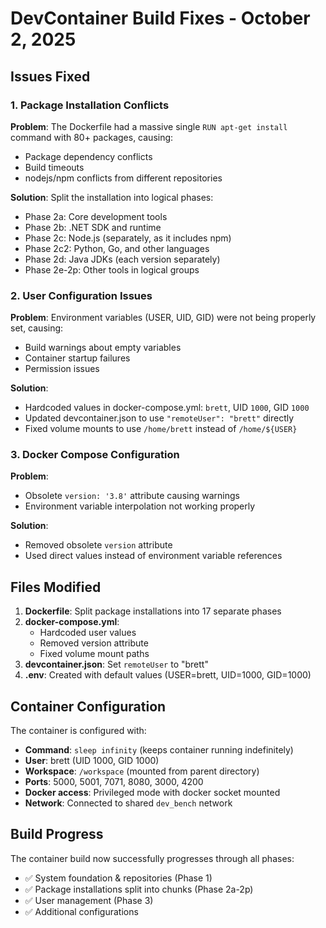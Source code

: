 # DevContainer Build Fixes - October 2, 2025

## Issues Fixed

### 1. Package Installation Conflicts
**Problem**: The Dockerfile had a massive single `RUN apt-get install` command with 80+ packages, causing:
- Package dependency conflicts
- Build timeouts
- nodejs/npm conflicts from different repositories

**Solution**: Split the installation into logical phases:
- Phase 2a: Core development tools
- Phase 2b: .NET SDK and runtime
- Phase 2c: Node.js (separately, as it includes npm)
- Phase 2c2: Python, Go, and other languages
- Phase 2d: Java JDKs (each version separately)
- Phase 2e-2p: Other tools in logical groups

### 2. User Configuration Issues
**Problem**: Environment variables (USER, UID, GID) were not being properly set, causing:
- Build warnings about empty variables
- Container startup failures
- Permission issues

**Solution**: 
- Hardcoded values in docker-compose.yml: `brett`, UID `1000`, GID `1000`
- Updated devcontainer.json to use `"remoteUser": "brett"` directly
- Fixed volume mounts to use `/home/brett` instead of `/home/${USER}`

### 3. Docker Compose Configuration
**Problem**: 
- Obsolete `version: '3.8'` attribute causing warnings
- Environment variable interpolation not working properly

**Solution**:
- Removed obsolete `version` attribute
- Used direct values instead of environment variable references

## Files Modified

1. **Dockerfile**: Split package installations into 17 separate phases
2. **docker-compose.yml**: 
   - Hardcoded user values
   - Removed version attribute
   - Fixed volume mount paths
3. **devcontainer.json**: Set `remoteUser` to "brett"
4. **.env**: Created with default values (USER=brett, UID=1000, GID=1000)

## Container Configuration

The container is configured with:
- **Command**: `sleep infinity` (keeps container running indefinitely)
- **User**: brett (UID 1000, GID 1000)
- **Workspace**: `/workspace` (mounted from parent directory)
- **Ports**: 5000, 5001, 7071, 8080, 3000, 4200
- **Docker access**: Privileged mode with docker socket mounted
- **Network**: Connected to shared `dev_bench` network

## Build Progress

The container build now successfully progresses through all phases:
- ✅ System foundation & repositories (Phase 1)
- ✅ Package installations split into chunks (Phase 2a-2p)
- ✅ User management (Phase 3)
- ✅ Additional configurations
